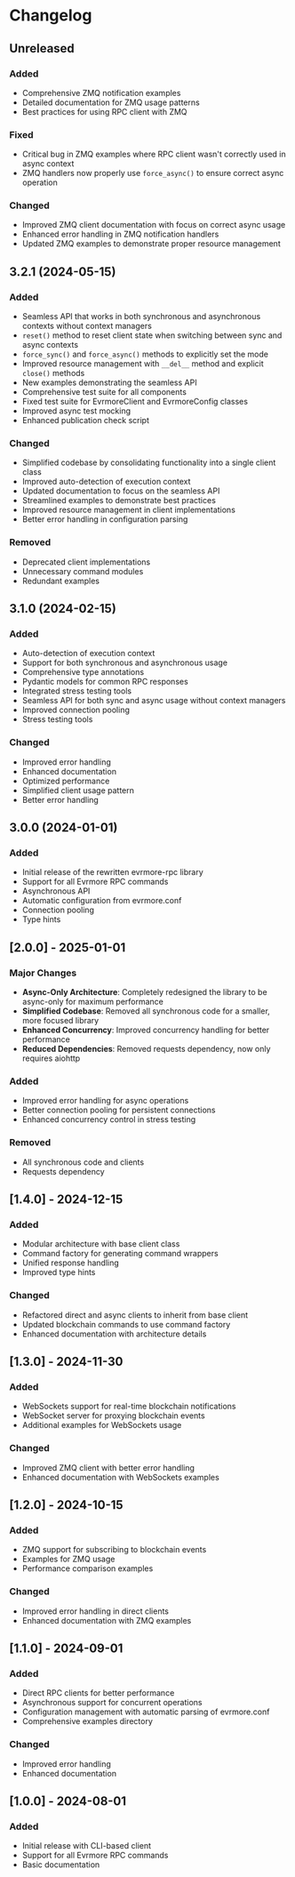 # Changelog

## Unreleased

### Added
- Comprehensive ZMQ notification examples
- Detailed documentation for ZMQ usage patterns
- Best practices for using RPC client with ZMQ

### Fixed
- Critical bug in ZMQ examples where RPC client wasn't correctly used in async context
- ZMQ handlers now properly use `force_async()` to ensure correct async operation

### Changed
- Improved ZMQ client documentation with focus on correct async usage
- Enhanced error handling in ZMQ notification handlers
- Updated ZMQ examples to demonstrate proper resource management

## 3.2.1 (2024-05-15)

### Added
- Seamless API that works in both synchronous and asynchronous contexts without context managers
- `reset()` method to reset client state when switching between sync and async contexts
- `force_sync()` and `force_async()` methods to explicitly set the mode
- Improved resource management with `__del__` method and explicit `close()` methods
- New examples demonstrating the seamless API
- Comprehensive test suite for all components
- Fixed test suite for EvrmoreClient and EvrmoreConfig classes
- Improved async test mocking
- Enhanced publication check script

### Changed
- Simplified codebase by consolidating functionality into a single client class
- Improved auto-detection of execution context
- Updated documentation to focus on the seamless API
- Streamlined examples to demonstrate best practices
- Improved resource management in client implementations
- Better error handling in configuration parsing

### Removed
- Deprecated client implementations
- Unnecessary command modules
- Redundant examples

## 3.1.0 (2024-02-15)

### Added
- Auto-detection of execution context
- Support for both synchronous and asynchronous usage
- Comprehensive type annotations
- Pydantic models for common RPC responses
- Integrated stress testing tools
- Seamless API for both sync and async usage without context managers
- Improved connection pooling
- Stress testing tools

### Changed
- Improved error handling
- Enhanced documentation
- Optimized performance
- Simplified client usage pattern
- Better error handling

## 3.0.0 (2024-01-01)

### Added
- Initial release of the rewritten evrmore-rpc library
- Support for all Evrmore RPC commands
- Asynchronous API
- Automatic configuration from evrmore.conf
- Connection pooling
- Type hints

## [2.0.0] - 2025-01-01

### Major Changes

- **Async-Only Architecture**: Completely redesigned the library to be async-only for maximum performance
- **Simplified Codebase**: Removed all synchronous code for a smaller, more focused library
- **Enhanced Concurrency**: Improved concurrency handling for better performance
- **Reduced Dependencies**: Removed requests dependency, now only requires aiohttp

### Added

- Improved error handling for async operations
- Better connection pooling for persistent connections
- Enhanced concurrency control in stress testing

### Removed

- All synchronous code and clients
- Requests dependency

## [1.4.0] - 2024-12-15

### Added

- Modular architecture with base client class
- Command factory for generating command wrappers
- Unified response handling
- Improved type hints

### Changed

- Refactored direct and async clients to inherit from base client
- Updated blockchain commands to use command factory
- Enhanced documentation with architecture details

## [1.3.0] - 2024-11-30

### Added

- WebSockets support for real-time blockchain notifications
- WebSocket server for proxying blockchain events
- Additional examples for WebSockets usage

### Changed

- Improved ZMQ client with better error handling
- Enhanced documentation with WebSockets examples

## [1.2.0] - 2024-10-15

### Added

- ZMQ support for subscribing to blockchain events
- Examples for ZMQ usage
- Performance comparison examples

### Changed

- Improved error handling in direct clients
- Enhanced documentation with ZMQ examples

## [1.1.0] - 2024-09-01

### Added

- Direct RPC clients for better performance
- Asynchronous support for concurrent operations
- Configuration management with automatic parsing of evrmore.conf
- Comprehensive examples directory

### Changed

- Improved error handling
- Enhanced documentation

## [1.0.0] - 2024-08-01

### Added

- Initial release with CLI-based client
- Support for all Evrmore RPC commands
- Basic documentation 